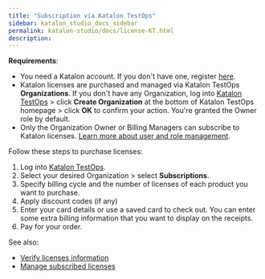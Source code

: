 ```yaml
---
title: "Subscription via Katalon TestOps"
sidebar: katalon_studio_docs_sidebar
permalink: katalon-studio/docs/license-KT.html
description:
---
```


**Requirements**:

* You need a Katalon account. If you don't have one, register [here](https://www.katalon.com/sign-up/).
* Katalon licenses are purchased and managed via Katalon TestOps **Organizations**. If you don't have any Organization, log into [Katalon TestOps](https://analytics.katalon.com/home) > click **Create Organization** at the bottom of Katalon TestOps homepage > click **OK** to confirm your action. You're granted the Owner role by default.
* Only the Organization Owner or Billing Managers can subscribe to Katalon licenses. [Learn more about user and role management](https://docs.katalon.com/katalon-analytics/docs/user-management.html).

Follow these steps to purchase licenses:

1. Log into [Katalon TestOps](https://analytics.katalon.com/home).
2. Select your desired Organization > select **Subscriptions**.
3. Specify billing cycle and the number of licenses of each product you want to purchase.
4. Apply discount codes (if any)
5. Enter your card details or use a saved card to check out. You can enter some extra billing information that you want to display on the receipts.
6. Pay for your order.

See also:

* [Verify licenses information](https://docs.katalon.com/katalon-studio/docs/license-management.html#verify-and-view-licenses-information)
* [Manage subscribed licenses](https://docs.katalon.com/katalon-studio/docs/license-management.html)

